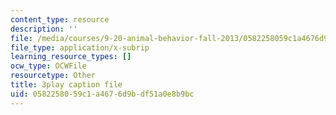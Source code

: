 ```yaml
---
content_type: resource
description: ''
file: /media/courses/9-20-animal-behavior-fall-2013/0582258059c1a4676d9bdf51a0e8b9bc_472235.srt
file_type: application/x-subrip
learning_resource_types: []
ocw_type: OCWFile
resourcetype: Other
title: 3play caption file
uid: 05822580-59c1-a467-6d9b-df51a0e8b9bc
---
```

